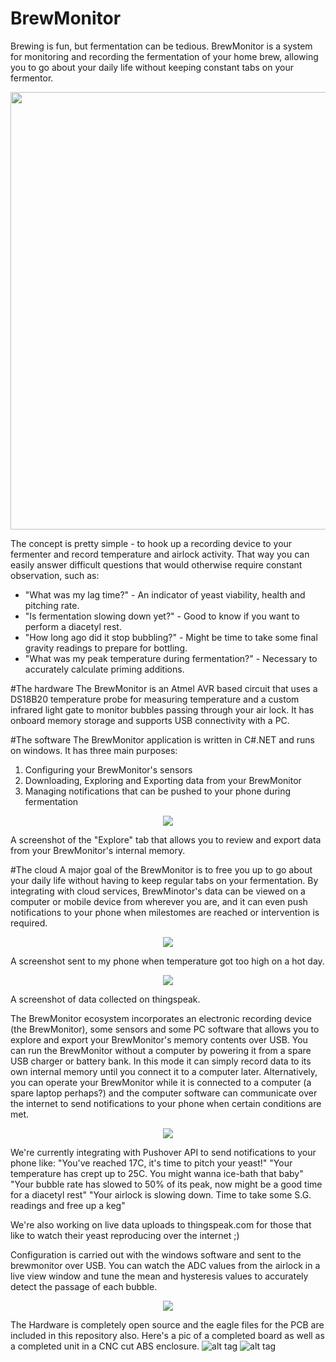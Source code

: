 BrewMonitor
===========
Brewing is fun, but fermentation can be tedious. BrewMonitor is a system for monitoring and recording the fermentation of your home brew, allowing you to go about your daily life without keeping constant tabs on your fermentor.

<p align="center">
  <img src="https://github.com/DigitalHomebrew/BrewMonitor/blob/master/Images/brewmonitor%20pcb.jpg" width="700"/>
</p>

The concept is pretty simple - to hook up a recording device to your fermenter and record temperature and airlock activity. That way you can easily answer difficult questions that would otherwise require constant observation, such as:
* "What was my lag time?" - An indicator of yeast viability, health and pitching rate.
* "Is fermentation slowing down yet?" - Good to know if you want to perform a diacetyl rest.
* "How long ago did it stop bubbling?" - Might be time to take some final gravity readings to prepare for bottling.
* "What was my peak temperature during fermentation?" - Necessary to accurately calculate priming additions.

#The hardware
The BrewMonitor is an Atmel AVR based circuit that uses a DS18B20 temperature probe for measuring temperature and a custom infrared light gate to monitor bubbles passing through your air lock. It has onboard memory storage and supports USB connectivity with a PC.

#The software
The BrewMonitor application is written in C#.NET and runs on windows. It has three main purposes:
1. Configuring your BrewMonitor's sensors
2. Downloading, Exploring and Exporting data from your BrewMonitor
3. Managing notifications that can be pushed to your phone during fermentation

<p align="center">
  <img src="https://github.com/DigitalHomebrew/BrewMonitor/blob/master/Images/explore%20screenshot.png?raw=true"/>
</p>
A screenshot of the "Explore" tab that allows you to review and export data from your BrewMonitor's internal memory.

#The cloud
A major goal of the BrewMonitor is to free you up to go about your daily life without having to keep regular tabs on your fermentation. By integrating with cloud services, BrewMinotor's data can be viewed on a computer or mobile device from wherever you are, and it can even push notifications to your phone when milestomes are reached or intervention is required.

<p align="center">
  <img src="https://github.com/DigitalHomebrew/BrewMonitor/blob/master/Images/ios%20notification%20screenshot.png?raw=true"/>
</p>
A screenshot sent to my phone when temperature got too high on a hot day.
<p align="center">
  <img src="https://github.com/DigitalHomebrew/BrewMonitor/blob/master/Images/ios%20thingspeak%20screenshot.jpg?raw=true"/>
</p>
A screenshot of data collected on thingspeak.

The BrewMonitor ecosystem incorporates an electronic recording device (the BrewMonitor), some sensors and some PC software that allows you to explore and export your BrewMonitor's memory contents over USB. You can run the BrewMonitor without a computer by powering it from a spare USB charger or battery bank. In this mode it can simply record data to its own internal memory until you connect it to a computer later. Alternatively, you can operate your BrewMonitor while it is connected to a computer (a spare laptop perhaps?) and the computer software can communicate over the internet to send notifications to your phone when certain conditions are met.

<p align="center">
  <img src="https://github.com/DigitalHomebrew/BrewMonitor/blob/master/Images/monitor%20screenshot.png?raw=true"/>
</p>

We're currently integrating with Pushover API to send notifications to your phone like:
"You've reached 17C, it's time to pitch your yeast!"
"Your temperature has crept up to 25C. You might wanna ice-bath that baby"
"Your bubble rate has slowed to 50% of its peak, now might be a good time for a diacetyl rest"
"Your airlock is slowing down. Time to take some S.G. readings and free up a keg"

We're also working on live data uploads to thingspeak.com for those that like to watch their yeast reproducing over the internet ;)

Configuration is carried out with the windows software and sent to the brewmonitor over USB. You can watch the ADC values from the airlock in a live view window and tune the mean and hysteresis values to accurately detect the passage of each bubble.
<p align="center">
  <img src="https://github.com/DigitalHomebrew/BrewMonitor/blob/master/Images/configure%20screenshot.png?raw=true"/>
</p>

The Hardware is completely open source and the eagle files for the PCB are included in this repository also. Here's a pic of a completed board as well as a completed unit in a CNC cut ABS enclosure.
![alt tag](https://github.com/DigitalHomebrew/BrewMonitor/blob/master/Images/brewmonitor%20pcb.jpg)
![alt tag](https://github.com/DigitalHomebrew/BrewMonitor/blob/master/Images/brewmonitor%20enclosure.jpg)
